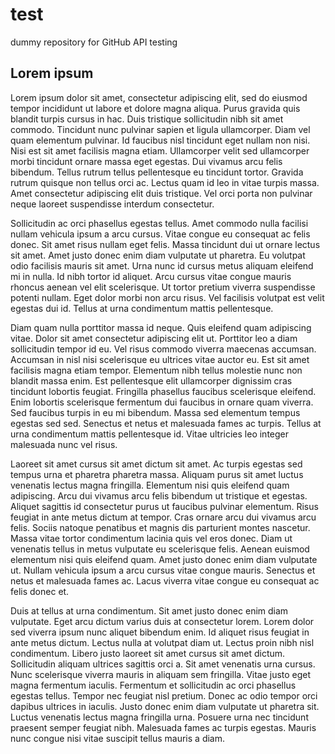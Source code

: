 # test
dummy repository for GitHub API testing

## Lorem ipsum

Lorem ipsum dolor sit amet, consectetur adipiscing elit, sed do eiusmod tempor
incididunt ut labore et dolore magna aliqua. Purus gravida quis blandit turpis
cursus in hac. Duis tristique sollicitudin nibh sit amet commodo. Tincidunt
nunc pulvinar sapien et ligula ullamcorper. Diam vel quam elementum pulvinar.
Id faucibus nisl tincidunt eget nullam non nisi. Nisi est sit amet facilisis
magna etiam. Ullamcorper velit sed ullamcorper morbi tincidunt ornare massa
eget egestas. Dui vivamus arcu felis bibendum. Tellus rutrum tellus
pellentesque eu tincidunt tortor. Gravida rutrum quisque non tellus orci ac.
Lectus quam id leo in vitae turpis massa. Amet consectetur adipiscing elit duis
tristique. Vel orci porta non pulvinar neque laoreet suspendisse interdum
consectetur.

Sollicitudin ac orci phasellus egestas tellus. Amet commodo nulla facilisi
nullam vehicula ipsum a arcu cursus. Vitae congue eu consequat ac felis donec.
Sit amet risus nullam eget felis. Massa tincidunt dui ut ornare lectus sit
amet. Amet justo donec enim diam vulputate ut pharetra. Eu volutpat odio
facilisis mauris sit amet. Urna nunc id cursus metus aliquam eleifend mi in
nulla. Id nibh tortor id aliquet. Arcu cursus vitae congue mauris rhoncus
aenean vel elit scelerisque. Ut tortor pretium viverra suspendisse potenti
nullam. Eget dolor morbi non arcu risus. Vel facilisis volutpat est velit
egestas dui id. Tellus at urna condimentum mattis pellentesque.

Diam quam nulla porttitor massa id neque. Quis eleifend quam adipiscing vitae.
Dolor sit amet consectetur adipiscing elit ut. Porttitor leo a diam
sollicitudin tempor id eu. Vel risus commodo viverra maecenas accumsan.
Accumsan in nisl nisi scelerisque eu ultrices vitae auctor eu. Est sit amet
facilisis magna etiam tempor. Elementum nibh tellus molestie nunc non blandit
massa enim. Est pellentesque elit ullamcorper dignissim cras tincidunt lobortis
feugiat. Fringilla phasellus faucibus scelerisque eleifend. Enim lobortis
scelerisque fermentum dui faucibus in ornare quam viverra. Sed faucibus turpis
in eu mi bibendum. Massa sed elementum tempus egestas sed sed. Senectus et
netus et malesuada fames ac turpis. Tellus at urna condimentum mattis
pellentesque id. Vitae ultricies leo integer malesuada nunc vel risus.

Laoreet sit amet cursus sit amet dictum sit amet. Ac turpis egestas sed tempus
urna et pharetra pharetra massa. Aliquam purus sit amet luctus venenatis lectus
magna fringilla. Elementum nisi quis eleifend quam adipiscing. Arcu dui vivamus
arcu felis bibendum ut tristique et egestas. Aliquet sagittis id consectetur
purus ut faucibus pulvinar elementum. Risus feugiat in ante metus dictum at
tempor. Cras ornare arcu dui vivamus arcu felis. Sociis natoque penatibus et
magnis dis parturient montes nascetur. Massa vitae tortor condimentum lacinia
quis vel eros donec. Diam ut venenatis tellus in metus vulputate eu scelerisque
felis. Aenean euismod elementum nisi quis eleifend quam. Amet justo donec enim
diam vulputate ut. Nullam vehicula ipsum a arcu cursus vitae congue mauris.
Senectus et netus et malesuada fames ac. Lacus viverra vitae congue eu
consequat ac felis donec et.

Duis at tellus at urna condimentum. Sit amet justo donec enim diam vulputate.
Eget arcu dictum varius duis at consectetur lorem. Lorem dolor sed viverra
ipsum nunc aliquet bibendum enim. Id aliquet risus feugiat in ante metus
dictum. Lectus nulla at volutpat diam ut. Lectus proin nibh nisl condimentum.
Libero justo laoreet sit amet cursus sit amet dictum. Sollicitudin aliquam
ultrices sagittis orci a. Sit amet venenatis urna cursus. Nunc scelerisque
viverra mauris in aliquam sem fringilla. Vitae justo eget magna fermentum
iaculis. Fermentum et sollicitudin ac orci phasellus egestas tellus. Tempor nec
feugiat nisl pretium. Donec ac odio tempor orci dapibus ultrices in iaculis.
Justo donec enim diam vulputate ut pharetra sit. Luctus venenatis lectus magna
fringilla urna. Posuere urna nec tincidunt praesent semper feugiat nibh.
Malesuada fames ac turpis egestas. Mauris nunc congue nisi vitae suscipit
tellus mauris a diam.
